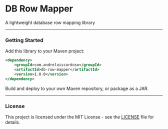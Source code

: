 # DB Row Mapper

A lightweight database row mapping library

---

### Getting Started

Add this library to your Maven project:

```xml
<dependency>
    <groupId>com.andreluiscardoso</groupId>
    <artifactId>db-row-mapper</artifactId>
    <version>1.0.0</version>
</dependency>
```

Build and deploy to your own Maven repository, or package as a JAR.

---

### License

This project is licensed under the MIT License - see the [LICENSE](LICENSE) file for details.
